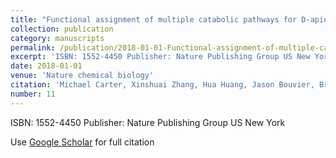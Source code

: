 ```yaml
---
title: "Functional assignment of multiple catabolic pathways for D-apiose"
collection: publication
category: manuscripts
permalink: /publication/2018-01-01-Functional-assignment-of-multiple-catabolic-pathways-for-D-apiose
excerpt: 'ISBN: 1552-4450 Publisher: Nature Publishing Group US New York'
date: 2018-01-01
venue: 'Nature chemical biology'
citation: 'Michael Carter, Xinshuai Zhang, Hua Huang, Jason Bouvier, Brian Francisco, Matthew Vetting, Nawar Al-Obaidi, Jeffrey Bonanno, Agnidipta Ghosh, Rémi Zallot. &quot;Functional assignment of multiple catabolic pathways for D-apiose.&quot; Nature chemical biology, 2018.'
number: 11
---
```

ISBN: 1552-4450 Publisher: Nature Publishing Group US New York

Use [Google Scholar](https://scholar.google.com/scholar?q=Functional+assignment+of+multiple+catabolic+pathways+for+{D}-apiose) for full citation
